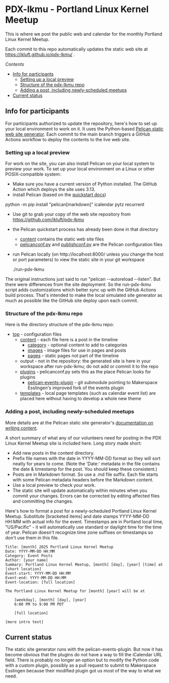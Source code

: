 # PDX-lkmu - Portland Linux Kernel Meetup
This is where we post the public web and calendar for the monthly Portland Linux Kernel Meetup.

Each commit to this repo automatically updates the static web site at https://ikluft.github.io/pdx-lkmu/ .

_Contents_

* [Info for participants](#info-participants)
    * [Setting up a local preview](#setup-preview)
    * [Structure of the pdx-lkmu repo](#repo-structure)
    * [Adding a post, including newly-scheduled meetups](#add-post)
* [Current status](#current-status)

<a name="info-participants"></a>
## Info for participants
For participants authorized to update the repository, here's how to set up your local environment to work on it. It uses the Python-based [Pelican static web site generator](https://docs.getpelican.com/en/latest/). Each commit to the main branch triggers a GitHub Actions workflow to deploy the contents to the live web site.

<a name="setup-preview"></a>
### Setting up a local preview
For work on the site, you can also install Pelican on your local system to preview your work. To set up your local environment on a Linux or other POSIX-compatible system:

* Make sure you have a current version of Python installed. The GitHub Action which deploys the site uses 3.13.
* install Pelican (based on the [quickstart docs](https://docs.getpelican.com/en/latest/quickstart.html))

 python -m pip install "pelican[markdown]" icalendar pytz recurrent

* Use git to grab your copy of the web site repository from https://github.com/ikluft/pdx-lkmu
* the Pelican quickstart process has already been done in that directory
    * [content](content) contains the static web site files
    * [pelicanconf.py](pelicanconf.py) and [publishconf.py](publishconf.py) are the Pelican configuration files
* run Pelican locally (on http://localhost:8000/ unless you change the host or port parameters) to view the static site in your git workspace

    ./run-pdx-lkmu

The original instructions just said to run "pelican --autoreload --listen". But there were differences from the site deployment. So the run-pdx-lkmu script adds customizations which better sync up with the GitHub Actions build process. That's intended to make the local simulated site generator as much as possible like the GitHub site deploy upon each commit.

<a name="repo-structure"></a>
### Structure of the pdx-lkmu repo

Here is the directory structure of the pdx-lkmu repo:

* [top](.) - configuration files
    * [content](content) - each file here is a post in the timeline
        * [category](category) - optional content to add to categories
        * [images](images) - image files for use in pages and posts
        * [pages](pages) - static pages not part of the timeline
    * output - not in the repository: the generated site is here in your workspace after run-pdx-lkmu; do not add or commit it to the repo
    * [plugins](plugins) - pelicanconf.py sets this as the place Pelican looks for plugins
        * [pelican-events-plugin](pelican-events-plugin) - git submodule pointing to Makerspace Esslingen's improved fork of the events plugin
    * [templates](templates) - local page templates (such as calendar event list) are placed here without having to develop a whole new theme

<a name="add-post"></a>
### Adding a post, including newly-scheduled meetups

More details are at the Pelican static site generator's [documentation on writing content](https://docs.getpelican.com/en/latest/content.html).

A short summary of what any of our volunteers need for posting in the PDX Linux Kernel Meetup site is included here. Long story made short:

* Add new posts in the content directory.
* Prefix file names with the date in YYYY-MM-DD format so they will sort neatly for years to come. (Note the 'Date:' metadata in the file contains the date & timestamp for the post. You should keep these consistent.)
* Posts are in Markdown format. So use a .md file suffix. Each file starts with some Pelican metadata headers before the Markdown content.
* Use a local preview to check your work.
* The static site will update automatically within minutes when you commit your changes. Errors can be corrected by editing affected files and committing the changes.

Here's how to format a post for a newly-scheduled Portland Linux Kernel Meetup. Substitute [bracketed items] and date stamps YYYY-MM-DD HH:MM with actual info for the event. Timestamps are in Portland local time, "US/Pacific" - it will automatically use standard or daylight time for the time of year. Pelican doesn't recognize time zone suffixes on timestamps so don't use them in this file.

    Title: [month] 2025 Portland Linux Kernel Meetup
    Date: YYYY-MM-DD HH:MM
    Category: Event Posts
    Author: [your name]
    Summary: Portland Linux Kernel Meetup, [month] [day], [year] [time] at [short location]
    Event-start: YYYY-MM-DD HH:MM
    Event-end: YYYY-MM-DD HH:MM
    Event-location: [full location]

    The Portland Linux Kernel Meetup for [month] [year] will be at

        [weekday], [month] [day], [year]
        6:00 PM to 9:00 PM PDT

        [full location]

    [more intro text]

<a name="current-status"></a>
## Current status

The static site generator runs with the pelican-events-plugin. But now it has become obvious that the plugins do not have a way to fill the iCalendar URL field. There is probably no longer an option but to modify the Python code with a custom plugin, possibly as a pull request to submit to Makerspace Esslingen because their modified plugin got us most of the way to what we need.
